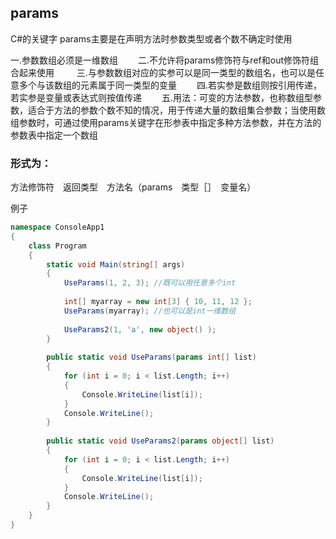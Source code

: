 ## params 

C#的关键字 params主要是在声明方法时参数类型或者个数不确定时使用

一.参数数组必须是一维数组　　
二.不允许将params修饰符与ref和out修饰符组合起来使用 　　
三.与参数数组对应的实参可以是同一类型的数组名，也可以是任意多个与该数组的元素属于同一类型的变量　　
四.若实参是数组则按引用传递，若实参是变量或表达式则按值传递　　
五.用法：可变的方法参数，也称数组型参数，适合于方法的参数个数不知的情况，用于传递大量的数组集合参数；当使用数组参数时，可通过使用params关键字在形参表中指定多种方法参数，并在方法的参数表中指定一个数组

### 形式为：

方法修饰符　返回类型　方法名（params　类型［］　变量名）

例子

~~~c#
namespace ConsoleApp1
{
    class Program
    {
        static void Main(string[] args)
        {
            UseParams(1, 2, 3); //既可以用任意多个int
 
            int[] myarray = new int[3] { 10, 11, 12 };
            UseParams(myarray); //也可以是int一维数组  
 
            UseParams2(1, 'a', new object() );
        }
 
        public static void UseParams(params int[] list)
        {
            for (int i = 0; i < list.Length; i++)
            {
                Console.WriteLine(list[i]);
            }
            Console.WriteLine();
        }
 
        public static void UseParams2(params object[] list)
        {
            for (int i = 0; i < list.Length; i++)
            {
                Console.WriteLine(list[i]);
            }
            Console.WriteLine();
        }
    }
}
~~~

